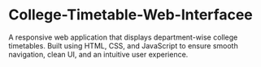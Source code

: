 # College-Timetable-Web-Interfacee
A responsive web application that displays department-wise college timetables. Built using HTML, CSS, and JavaScript to ensure smooth navigation, clean UI, and an intuitive user experience.
